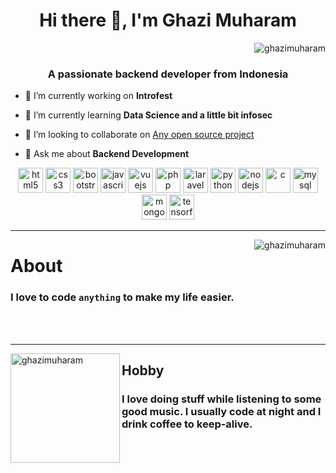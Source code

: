 <h1 align="center">Hi there 👋, I'm Ghazi Muharam</h1>
<p align="right"> <img src="https://komarev.com/ghpvc/?username=ghazimuharam" alt="ghazimuharam" /> </p>
<h3 align="center">A passionate backend developer from Indonesia</h3>

- 🔭 I’m currently working on **Introfest**

- 🌱 I’m currently learning **Data Science and a little bit infosec**

- 👯 I’m looking to collaborate on [Any open source project](https://github.com)

- 💬 Ask me about **Backend Development**

<p align="center">
<img src="https://devicons.github.io/devicon/devicon.git/icons/html5/html5-original-wordmark.svg" alt="html5" width="40" height="40"/> 
<img src="https://devicons.github.io/devicon/devicon.git/icons/css3/css3-original-wordmark.svg" alt="css3" width="40" height="40"/> 
<img src="https://devicons.github.io/devicon/devicon.git/icons/bootstrap/bootstrap-plain.svg" alt="bootstrap" width="40" height="40"/> 
<img src="https://devicons.github.io/devicon/devicon.git/icons/javascript/javascript-original.svg" alt="javascript" width="40" height="40"/> 
<img src="https://devicons.github.io/devicon/devicon.git/icons/vuejs/vuejs-original-wordmark.svg" alt="vuejs" width="40" height="40"/>
<img src="https://devicons.github.io/devicon/devicon.git/icons/php/php-original.svg" alt="php" width="40" height="40"/> 
<img src="https://devicons.github.io/devicon/devicon.git/icons/laravel/laravel-plain-wordmark.svg" alt="laravel" width="40" height="40"/> 
<img src="https://devicons.github.io/devicon/devicon.git/icons/python/python-original.svg" alt="python" width="40" height="40"/>
<img src="https://devicons.github.io/devicon/devicon.git/icons/nodejs/nodejs-original-wordmark.svg" alt="nodejs" width="40" height="40"/> 
<img src="https://devicons.github.io/devicon/devicon.git/icons/c/c-original.svg" alt="c" width="40" height="40"/>
<img src="https://devicons.github.io/devicon/devicon.git/icons/mysql/mysql-original-wordmark.svg" alt="mysql" width="40" height="40"/> 
<img src="https://devicons.github.io/devicon/devicon.git/icons/mongodb/mongodb-original-wordmark.svg" alt="mongodb" width="40" height="40"/> 
<img src="https://www.vectorlogo.zone/logos/tensorflow/tensorflow-icon.svg" alt="tensorflow" width="40" height="40"/> 
</p>

---

<p>
<img align="right" src="https://github-readme-stats.vercel.app/api?username=ghazimuharam&show_icons=true" alt="ghazimuharam" />
</p>

# About
### I love to code `anything` to make my life easier.  
<br/><br/>

---

<p>
<img height="175" align="left" src="https://github-readme-stats.vercel.app/api/top-langs/?username=ghazimuharam&layout=compact&hide=html" alt="ghazimuharam" />
</p>

## Hobby

### I love doing stuff while listening to some good music. I usually code at night and I drink coffee to keep-alive.


<!-- 
**ghazimuharam/ghazimuharam** is a ✨ _special_ ✨ repository because its `README.md` (this file) appears on your GitHub profile.

Here are some ideas to get you started:

- 🔭 I’m currently working on ...
- 🌱 I’m currently learning ...
- 👯 I’m looking to collaborate on ...
- 🤔 I’m looking for help with ...
- 💬 Ask me about ...
- 📫 How to reach me: ...
- 😄 Pronouns: ...
- ⚡ Fun fact: ... -->
